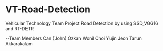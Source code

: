 # VT-Road-Detection
Vehicular Technology Team Project Road Detection by using SSD_VGG16 and RT-DETR

--Team Members
Can (John) Özkan
Wonil Choi
Yujin Jeon
Tarun Akkarakalam

